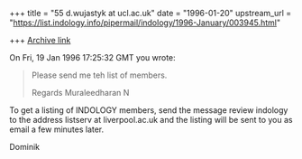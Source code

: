 +++
title = "55 d.wujastyk at ucl.ac.uk"
date = "1996-01-20"
upstream_url = "https://list.indology.info/pipermail/indology/1996-January/003945.html"

+++
[Archive link](https://list.indology.info/pipermail/indology/1996-January/003945.html)

On Fri, 19 Jan 1996 17:25:32 GMT you wrote:

>Please send me teh list of members.
>
>Regards
>Muraleedharan N

To get a listing of INDOLOGY members, send the message 
	review indology
to the address
	listserv at liverpool.ac.uk
and the listing will be sent to you as email a few minutes later.

Dominik







